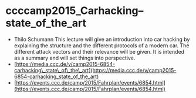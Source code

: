 # ccccamp2015\_Carhacking–state\_of\_the\_art

* Thilo Schumann This lecture will give an introduction into car hacking by explaining the structure and the different protocols of a modern car. The different attack vectors and their relevance will be given. It is intended as a summary and will set things into perspective.
* [https://media.ccc.de/v/camp2015-6854-carhacking\_state\_of\_the\_art](https://media.ccc.de/v/camp2015-6854-carhacking_state_of_the_art)
* [https://events.ccc.de/camp/2015/Fahrplan/events/6854.html](https://events.ccc.de/camp/2015/Fahrplan/events/6854.html)

